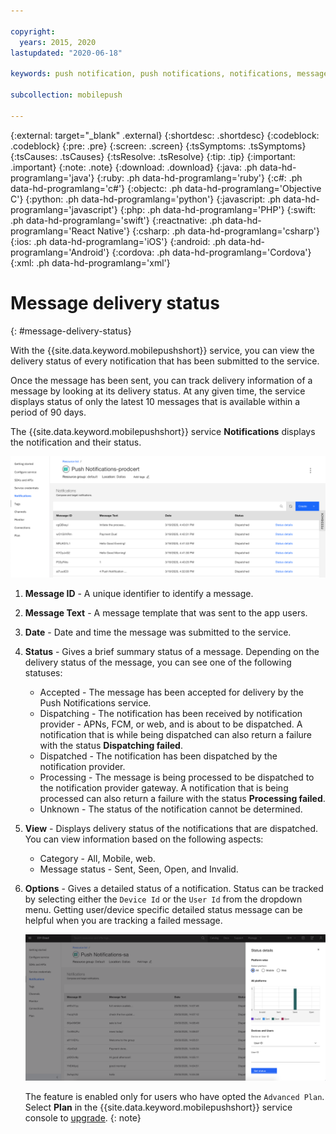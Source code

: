 ```yaml
---

copyright:
  years: 2015, 2020
lastupdated: "2020-06-18"

keywords: push notification, push notifications, notifications, message delivery status

subcollection: mobilepush

---
```


{:external: target="_blank" .external}
{:shortdesc: .shortdesc}
{:codeblock: .codeblock}
{:pre: .pre}
{:screen: .screen}
{:tsSymptoms: .tsSymptoms}
{:tsCauses: .tsCauses}
{:tsResolve: .tsResolve}
{:tip: .tip}
{:important: .important}
{:note: .note}
{:download: .download}
{:java: .ph data-hd-programlang='java'}
{:ruby: .ph data-hd-programlang='ruby'}
{:c#: .ph data-hd-programlang='c#'}
{:objectc: .ph data-hd-programlang='Objective C'}
{:python: .ph data-hd-programlang='python'}
{:javascript: .ph data-hd-programlang='javascript'}
{:php: .ph data-hd-programlang='PHP'}
{:swift: .ph data-hd-programlang='swift'}
{:reactnative: .ph data-hd-programlang='React Native'}
{:csharp: .ph data-hd-programlang='csharp'}
{:ios: .ph data-hd-programlang='iOS'}
{:android: .ph data-hd-programlang='Android'}
{:cordova: .ph data-hd-programlang='Cordova'}
{:xml: .ph data-hd-programlang='xml'}

# Message delivery status
{: #message-delivery-status}

With the {{site.data.keyword.mobilepushshort}} service, you can view the delivery status of every notification that has been submitted to the service. 

Once the message has been sent, you can track delivery information of a message by looking at its delivery status. At any given time, the service displays status of only the latest 10 messages that is available within a period of 90 days.

The {{site.data.keyword.mobilepushshort}} service **Notifications** displays the notification and their status.

![Notifications status](images/Messages.png "Messages page with display of notification status")

1. **Message ID** -  A unique identifier to identify a message.
1. **Message Text** - A message template that was sent to the app users.
1. **Date** - Date and time the message was submitted to the service.
1. **Status** - Gives a brief summary status of a message. Depending on the delivery status of the message, you can see one of the following statuses:
   - Accepted - The message has been accepted for delivery by the Push Notifications service.
   - Dispatching - The notification has been received by notification provider - APNs, FCM, or web, and is about to be dispatched. A notification that is while being dispatched can also return a failure with the status **Dispatching failed**.
   - Dispatched - The notification has been dispatched by the notification provider.
   - Processing - The message is being processed to be dispatched to the notification provider gateway. A notification that is being processed can also return a failure with the status **Processing failed**.
   - Unknown - The status of the notification cannot be determined.
1. **View** - Displays delivery status of the notifications that are dispatched. You can view information based on the following aspects:
   - Category - All, Mobile, web.
   - Message status - Sent, Seen, Open, and Invalid. 
1. **Options** - Gives a detailed status of a notification. Status can be tracked by selecting either the `Device Id` or the `User Id` from the dropdown menu. Getting user/device specific detailed status message can be helpful when you are tracking a failed message.

   ![Detailed status](images/MessageRepot&DeliveryStatus.png "Detailed message delivery status options with User ID selected")

   The feature is enabled only for users who have opted the `Advanced Plan`. Select **Plan** in the {{site.data.keyword.mobilepushshort}} service console to [upgrade](https://cloud.ibm.com/docs/account?topic=account-upgrading-account).
   {: note}
